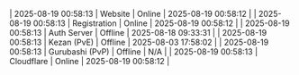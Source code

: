 | 2025-08-19 00:58:13 | Website | Online | 2025-08-19 00:58:12 |
| 2025-08-19 00:58:13 | Registration | Online | 2025-08-19 00:58:12 |
| 2025-08-19 00:58:13 | Auth Server | Offline | 2025-08-18 09:33:31 |
| 2025-08-19 00:58:13 | Kezan (PvE) | Offline | 2025-08-03 17:58:02 |
| 2025-08-19 00:58:13 | Gurubashi (PvP) | Offline | N/A |
| 2025-08-19 00:58:13 | Cloudflare | Online | 2025-08-19 00:58:12 |

